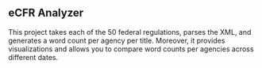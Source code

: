 
## eCFR Analyzer

This project takes each of the 50 federal regulations, parses the XML, and generates a word count per agency per title. Moreover, it provides visualizations and allows you to compare word counts per agencies across different dates. 

